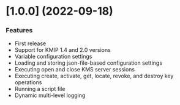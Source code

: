 # [1.0.0] (2022-09-18)

### Features

- First release
- Support for KMIP 1.4 and 2.0 versions
- Variable configuration settings
- Loading and storing json-file-based configuration settings
- Executing open and close KMS server sessions
- Executing create, activate, get, locate, revoke, and destroy key operations
- Running a script file
- Dynamic multi-level logging
